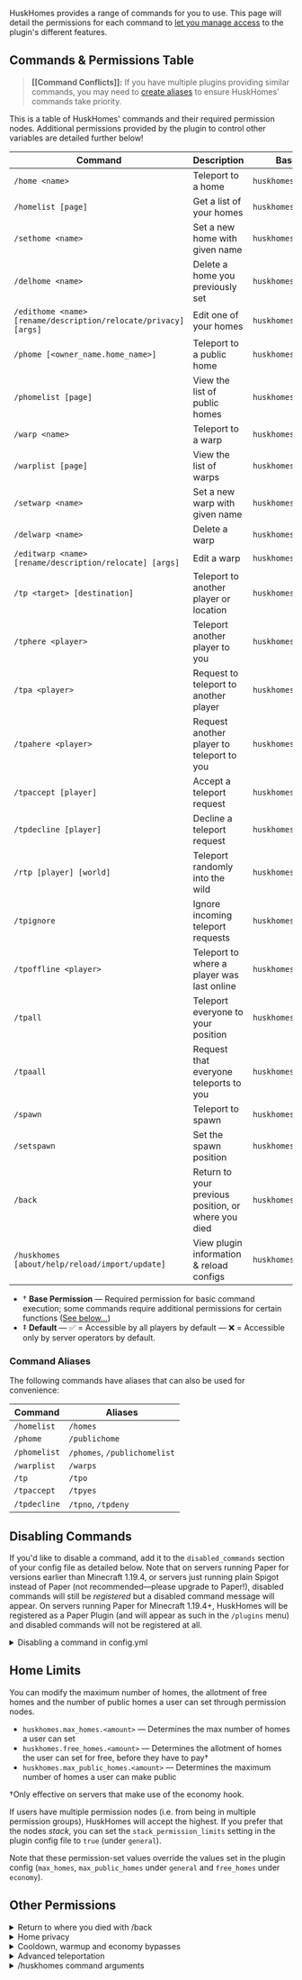 HuskHomes provides a range of commands for you to use. This page will detail the permissions for each command to [let you manage access](managing-access) to the plugin's different features.

## Commands & Permissions Table
> **[[Command Conflicts]]:** If you have multiple plugins providing similar commands, you may need to [create aliases](command-conflicts) to ensure HuskHomes' commands take priority.

This is a table of HuskHomes' commands and their required permission nodes. Additional permissions provided by the plugin to control other variables are detailed further below!

| Command                                                         | Description                                         | Base Permission&dagger;       | Default&ddagger; |
|-----------------------------------------------------------------|-----------------------------------------------------|-------------------------------|:----------------:|
| `/home <name>`                                                  | Teleport to a home                                  | `huskhomes.command.home`      |        ✅         |
| `/homelist [page]`                                              | Get a list of your homes                            | `huskhomes.command.homelist`  |        ✅         |
| `/sethome <name>`                                               | Set a new home with given name                      | `huskhomes.command.sethome`   |        ✅         |
| `/delhome <name>`                                               | Delete a home you previously set                    | `huskhomes.command.delhome`   |        ✅         |
| `/edithome <name> [rename/description/relocate/privacy] [args]` | Edit one of your homes                              | `huskhomes.command.edithome`  |        ✅         |
| `/phome [<owner_name.home_name>]`                               | Teleport to a public home                           | `huskhomes.command.phome`     |        ✅         |
| `/phomelist [page]`                                             | View the list of public homes                       | `huskhomes.command.phomelist` |        ✅         |
| `/warp <name>`                                                  | Teleport to a warp                                  | `huskhomes.command.warp`      |        ✅         |
| `/warplist [page]`                                              | View the list of warps                              | `huskhomes.command.warplist`  |        ✅         |
| `/setwarp <name>`                                               | Set a new warp with given name                      | `huskhomes.command.setwarp`   |        ❌         |
| `/delwarp <name>`                                               | Delete a warp                                       | `huskhomes.command.delwarp`   |        ❌         |
| `/editwarp <name> [rename/description/relocate] [args]`         | Edit a warp                                         | `huskhomes.command.editwarp`  |        ❌         |
| `/tp <target> [destination]`                                    | Teleport to another player or location              | `huskhomes.command.tp`        |        ❌         |
| `/tphere <player>`                                              | Teleport another player to you                      | `huskhomes.command.tphere`    |        ❌         |
| `/tpa <player>`                                                 | Request to teleport to another player               | `huskhomes.command.tpa`       |        ✅         |
| `/tpahere <player>`                                             | Request another player to teleport to you           | `huskhomes.command.tpahere`   |        ✅         |
| `/tpaccept [player]`                                            | Accept a teleport request                           | `huskhomes.command.tpaccept`  |        ✅         |
| `/tpdecline [player]`                                           | Decline a teleport request                          | `huskhomes.command.tpdecline` |        ✅         |
| `/rtp [player] [world]`                                         | Teleport randomly into the wild                     | `huskhomes.command.rtp`       |        ✅         |
| `/tpignore`                                                     | Ignore incoming teleport requests                   | `huskhomes.command.tpignore`  |        ✅         |
| `/tpoffline <player>`                                           | Teleport to where a player was last online          | `huskhomes.command.tpoffline` |        ❌         |
| `/tpall`                                                        | Teleport everyone to your position                  | `huskhomes.command.tpall`     |        ❌         |
| `/tpaall`                                                       | Request that everyone teleports to you              | `huskhomes.command.tpaall`    |        ❌         |
| `/spawn`                                                        | Teleport to spawn                                   | `huskhomes.command.spawn`     |        ✅         |
| `/setspawn`                                                     | Set the spawn position                              | `huskhomes.command.setspawn`  |        ❌         |
| `/back`                                                         | Return to your previous position, or where you died | `huskhomes.command.back`      |        ✅         |
| `/huskhomes [about/help/reload/import/update]`                  | View plugin information & reload configs            | `huskhomes.command.huskhomes` |        ✅         |

* &dagger; **Base Permission** &mdash; Required permission for basic command execution; some commands require additional permissions for certain functions ([See below&hellip;](#other-permissions))
* &ddagger; **Default** &mdash; ✅ = Accessible by all players by default &mdash; ❌ = Accessible only by server operators by default.

### Command Aliases
The following commands have aliases that can also be used for convenience:

| Command      | Aliases                      |
|--------------|------------------------------|
| `/homelist`  | `/homes`                     |
| `/phome`     | `/publichome`                |
| `/phomelist` | `/phomes`, `/publichomelist` |
| `/warplist`  | `/warps`                     |
| `/tp`        | `/tpo`                       |
| `/tpaccept`  | `/tpyes`                     |
| `/tpdecline` | `/tpno`, `/tpdeny`           |

## Disabling Commands

If you'd like to disable a command, add it to the `disabled_commands` section of your config file as detailed below. Note that on servers running Paper for versions earlier than Minecraft 1.19.4, or servers just running plain Spigot instead of Paper (not recommended&mdash;please upgrade to Paper!), disabled commands will still be _registered_ but a disabled command message will appear. On servers running Paper for Minecraft 1.19.4+, HuskHomes will be registered as a Paper Plugin (and will appear as such in the `/plugins` menu) and disabled commands will not be registered at all.

<details>
<summary>Disabling a command in config.yml</summary>

```yaml
# Disabled commands (e.g. ['/home', '/warp'] to disable /home and /warp)
disabled_commands: [ '/rtp' ]
```

</details>

## Home Limits
You can modify the maximum number of homes, the allotment of free homes and the number of public homes a user can set through permission nodes.

* `huskhomes.max_homes.<amount>` — Determines the max number of homes a user can set
* `huskhomes.free_homes.<amount>` — Determines the allotment of homes the user can set for free, before they have to pay&dagger;
* `huskhomes.max_public_homes.<amount>` — Determines the maximum number of homes a user can make public

&dagger;Only effective on servers that make use of the economy hook.

If users have multiple permission nodes (i.e. from being in multiple permission groups), HuskHomes will accept the highest. If you prefer that the nodes _stack_, you can set the `stack_permission_limits` setting in the plugin config file to `true` (under `general`).

Note that these permission-set values override the values set in the plugin config (`max_homes`, `max_public_homes` under `general` and `free_homes` under `economy`).

## Other Permissions

<details>
<summary>Return to where you died with /back</summary>

This permission controls whether users can return to where they died. Note that return by death must be enabled in the
config for this to work.

| Permission                     | Command | Description                           |
|--------------------------------|---------|---------------------------------------|
| `huskhomes.command.back.death` | `/back` | Use /back to return to where you died |
</details>

<details>
<summary>Home privacy</summary>

These permissions allow you to make a home public/private (toggling its privacy). There are also permissions that let you use, edit and delete homes that have not been set publicly.

| Permission                           | Command                                                                             | Description                                  |
|--------------------------------------|-------------------------------------------------------------------------------------|----------------------------------------------|
| `huskhomes.command.edithome.privacy` | `/edithome <name> privacy [public/private]`                                         | Modify the privacy of a home                 |
| `huskhomes.command.home.other`       | `/homelist <player> [page]`                                                         | View a list of a user's homes                |
| `huskhomes.command.home.other`       | `/home [<owner_name>.<home_name>]`                                                  | Teleport to a user's home, public or private |
| `huskhomes.command.edithome.other`   | `/edithome [<owner_name>.<home_name>] [rename/description/relocate/privacy] [args]` | Edit a user's home                           |
| `huskhomes.command.delhome.other`    | `/delhome [<owner_name>.<home_name>]`                                               | Delete a user's home                         |
</details>


<details>
<summary>Cooldown, warmup and economy bypasses</summary>

These permissions let you bypass teleportation warmup checks, rtp cooldown checks and economy checks

| Permission                         | Description                                |
|------------------------------------|--------------------------------------------|
| `huskhomes.bypass_teleport_warmup` | Bypass timed teleportation warmups&dagger; |
| `huskhomes.bypass_economy_checks`  | Bypass economy checks                      |
| `huskhomes.rtp.bypass_cooldown`    | Bypass the cooldown on /rtp&ddagger;       |

&dagger;This is not effective when the teleport warmup time is set `<= 0` in the config file.

&ddagger;This is not effective when the /rtp cooldown time is set `<= 0` in the config file.
</details>

<details>
<summary>Advanced teleportation</summary>

These permissions allow you to use /tp and /rtp to teleport other players remotely and to coordinates.

| Permission                         | Command                                     | Description                            |
|------------------------------------|---------------------------------------------|----------------------------------------|
| `huskhomes.command.tp.other`       | `/tp [player] [target] `                    | Teleport another player                |
| `huskhomes.command.tp.coordinates` | `/tp [player] <x> <y> <z> [world] [server]` | Teleport to a set of coordinates.      |
| `huskhomes.command.rtp.other`      | `/rtp [player] [world]`                     | Randomly teleport another player.      |
| `huskhomes.command.rtp.world`      | `/rtp [player] [world]`                     | Randomly teleport in a specific world. |
| `huskhomes.command.spawn.other`    | `/spawn [player]`                           | Teleport another player to spawn.      |
| `huskhomes.command.warp.other`     | `/warp [name] [player]`                     | Teleport another player to a warp.     |
</details>

<details>
<summary>/huskhomes command arguments</summary>

These permissions control what arguments of the /huskhomes command a user may use.

| Permission                           | Command                  | Description                                |
|--------------------------------------|--------------------------|--------------------------------------------|
| `huskhomes.command.huskhomes.help`   | `/huskhomes help [page]` | View a list of HuskHomes commands          |
| `huskhomes.command.huskhomes.about`  | `/huskhomes [about]`     | View the plugin about menu                 |
| `huskhomes.command.huskhomes.reload` | `/huskhomes reload`      | Reload the plugin config and message files |
| `huskhomes.command.huskhomes.update` | `/huskhomes update`      | Check for updates                          |
</details>